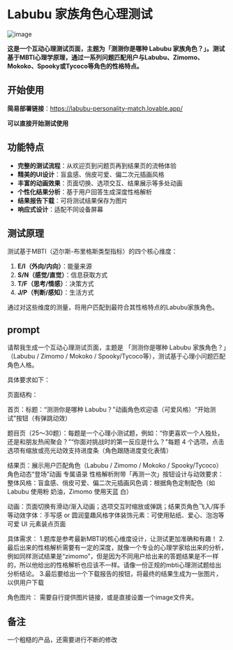 # Labubu 家族角色心理测试
![image](https://github.com/user-attachments/assets/7dba63af-6169-4529-83d0-0e5ffe8fa1bf)

**这是一个互动心理测试页面，主题为「测测你是哪种 Labubu 家族角色？」。测试基于MBTI心理学原理，通过一系列问题匹配用户与Labubu、Zimomo、Mokoko、Spooky或Tycoco等角色的性格特点。**

## 开始使用

**简易部署链接**：https://labubu-personality-match.lovable.app/

**可以直接开始测试使用**

## 功能特点

- **完整的测试流程**：从欢迎页到问题页再到结果页的流畅体验
- **精美的UI设计**：盲盒感、俏皮可爱、偏二次元插画风格
- **丰富的动画效果**：页面切换、选项交互、结果展示等多处动画
- **个性化结果分析**：基于用户回答生成深度性格解析
- **结果报告下载**：可将测试结果保存为图片
- **响应式设计**：适配不同设备屏幕

## 测试原理

测试基于MBTI（迈尔斯-布里格斯类型指标）的四个核心维度：

1. **E/I（外向/内向）**：能量来源
2. **S/N（感觉/直觉）**：信息获取方式
3. **T/F（思考/情感）**：决策方式
4. **J/P（判断/感知）**：生活方式

通过对这些维度的测量，将用户匹配到最符合其性格特点的Labubu家族角色。

## prompt

请帮我生成一个互动心理测试页面，主题是 「测测你是哪种 Labubu 家族角色？」（Labubu / Zimomo / Mokoko / Spooky/Tycoco等），测试基于心理小问题匹配角色人格。

具体要求如下：

页面结构：

首页：标题：“测测你是哪种 Labubu？”动画角色欢迎语（可爱风格）“开始测试”按钮（有弹跳动效）

题目页（25～30题）：每题是一个心理小测试题，例如：“你更喜欢一个人独处，还是和朋友热闹聚会？”“你面对挑战时的第一反应是什么？”每题 4 个选项，点击选项有缩放或亮光动效支持进度条（角色跟随进度变化表情）

结果页：展示用户匹配角色（Labubu / Zimomo / Mokoko / Spooky/Tycoco）角色动态“登场”动画   专属语录   性格解析附带「再测一次」按钮设计与动效要求：整体风格：盲盒感、俏皮可爱、偏二次元插画风色调：根据角色定制配色（如 Labubu 使用粉 奶油，Zimomo 使用天蓝 白）

动画：页面切换有滑动/渐入动画；选项交互时缩放或弹跳；结果页角色飞入/挥手等动效字体：手写感 or 圆润童趣风格字体装饰元素：可使用贴纸、爱心、泡泡等可爱 UI 元素装点页面

具体需求：
1.题库是参考最新MBTI的核心维度设计，让测试更加准确和有趣！
2.最后出来的性格解析需要有一定的深度，就像一个专业的心理学家给出来的分析，例如同样测试结果是“zimomo”，但是因为不同用户给出来的答题结果是不一样的，所以他给出的性格解析也应该不一样。请像一份正规的mbti心理测试题给出分析结论。
3.最后要给出一个下载报告的按钮，将最终的结果生成为一张图片，以供用户下载

角色图片：
需要自行提供图片链接，或是直接设置一个image文件夹。

## 备注
一个粗糙的产品，还需要进行不断的修改

